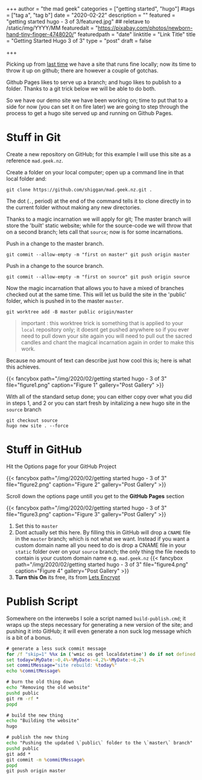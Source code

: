 +++
author = "the mad geek"
categories = ["getting started", "hugo"]
#tags = ["tag a", "tag b"]
date = "2020-02-22"
description = "" 
featured = "getting started hugo - 3 of 3/featured.jpg" ## reletave to /static/img/YYYY/MM
featuredalt = "https://pixabay.com/photos/newborn-hand-tiny-finger-4748020/"
featuredpath = "date"
linktitle = "Link Title"
title = "Getting Started Hugo 3 of 3"
type = "post"
draft = false

+++


Picking up from [last time](/blog/2020/02/getting-started-hugo-2-of-3) we have a site that runs fine locally; now its time to throw it up on github; there are however a couple of gotchas.

Github Pages likes to serve up a branch; and hugo likes to publish to a folder. Thanks to a git trick below we will be able to do both.

So we have our demo site we have been working on; time to put that to a side for now (you can set it on fire later) we are going to step through the process to get a hugo site served up and running on Github Pages.

# Stuff in Git

Create a new repository on GitHub; for this example I will use this site as a reference `mad.geek.nz`.

Create a folder on your local computer; open up a command line in that local folder and:

`git clone https://github.com/shiggan/mad.geek.nz.git .`

The dot (`.`, period) at the end of the command tells it to clone directly in to the current folder without making any new directories.

Thanks to a magic incarnation we will apply for git; The master branch will store the 'built' static website; while for the source-code we will throw that on a second branch; lets call that `source`; now is for some incarnations.

Push in a change to the master branch.

`
git commit --allow-empty -m "first on master"
git push origin master
`

Push in a change to the source branch.

`
git commit --allow-empty -m "first on source"
git push origin source
`

Now the magic incarnation that allows you to have a mixed of branches checked out at the same time. This will let us build the site in the 'public' folder, which is pushed in to the master `master`.

`
git worktree add -B master public origin/master
`
> important : this worktree trick is something that is applied to your `local` repository only; it doesnt get pushed anywhere so if you ever need to pull down your site again you will need to pull out the sacred candles and chant the magical incarnation again in order to make this work.

Because no amount of text can describe just how cool this is; here is what this achieves.

{{< fancybox path="/img/2020/02/getting started hugo - 3 of 3" file="figure1.png" caption="Figure 1" gallery="Post Gallery" >}}

With all of the standard setup done; you can either copy over what you did in steps 1, and 2 or you can start fresh by initalizing a new hugo site in the `source` branch


```
git checkout source
hugo new site . --force
```

# Stuff in GitHub

Hit the Options page for your GitHub Project

{{< fancybox path="/img/2020/02/getting started hugo - 3 of 3" file="figure2.png" caption="Figure 2" gallery="Post Gallery" >}}

Scroll down the options page untill you get to the **GitHub Pages** section

{{< fancybox path="/img/2020/02/getting started hugo - 3 of 3" file="figure3.png" caption="Figure 3" gallery="Post Gallery" >}}

1. Set this to `master`
1. Dont actually set this here.
   By filling this in GitHub will drop a `CNAME` file in the `master` branch; which is not what we want. Instead if you want a custom domain name all you need to do is drop a CNAME file in your `static` folder over on your `source` branch; the only thing the file needs to contain is your custom domain name e.g.
   `mad.geek.nz`
   {{< fancybox path="/img/2020/02/getting started hugo - 3 of 3" file="figure4.png" caption="Figure 4" gallery="Post Gallery" >}}
1. **Turn this On** its free, its from [Lets Encrypt](https://letsencrypt.org/)

# Publish Script

Somewhere on the interwebs I sole a script named `build-publish.cmd`; it wraps up the steps necessary for generating a new version of the site; and pushing it into GitHub; it will even generate a non suck log message which is a bit of a bonus.


```cmd
# generate a less suck commit message
for /f "skip=1" %%x in ('wmic os get localdatetime') do if not defined MyDate set MyDate=%%x
set today=%MyDate:~0,4%-%MyDate:~4,2%-%MyDate:~6,2%
set commitMessage="site rebuild: %today%"
echo %commitMessage%

# burn the old thing down
echo "Removing the old website"
pushd public
git rm -rf *
popd

# build the new thing
echo "Building the website"
hugo

# publish the new thing
echo "Pushing the updated \`public\` folder to the \`master\` branch"
pushd public
git add *
git commit -m %commitMessage%
popd
git push origin master
```


